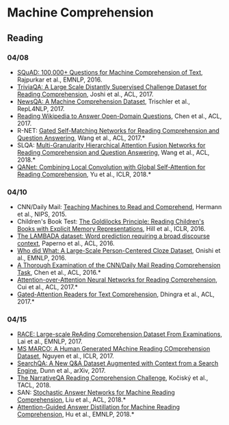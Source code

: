 # Machine Comprehension

## Reading

### 04/08

* [SQuAD: 100,000+ Questions for Machine Comprehension of Text](https://aclweb.org/anthology/D16-1264), Rajpurkar et al., EMNLP, 2016.
* [TriviaQA: A Large Scale Distantly Supervised Challenge Dataset for Reading Comprehension](http://aclweb.org/anthology/P17-1147), Joshi et al., ACL, 2017.
* [NewsQA: A Machine Comprehension Dataset](http://www.aclweb.org/anthology/W17-2623), Trischler et al., RepL4NLP, 2017.
* [Reading Wikipedia to Answer Open-Domain Questions](http://aclweb.org/anthology/P17-1171), Chen et al., ACL, 2017.
* R-NET: [Gated Self-Matching Networks for Reading Comprehension and Question Answering](http://www.aclweb.org/anthology/P17-1018), Wang et al., ACL, 2017.*
* SLQA: [Multi-Granularity Hierarchical Attention Fusion Networks for Reading Comprehension and Question Answering](http://aclweb.org/anthology/P18-1158), Wang et al., ACL, 2018.*
* [QANet: Combining Local Convolution with Global Self-Attention for Reading Comprehension](https://arxiv.org/abs/1804.09541), Yu et al., ICLR, 2018.*

### 04/10

* CNN/Daily Mail: [Teaching Machines to Read and Comprehend](https://papers.nips.cc/paper/5945-teaching-machines-to-read-and-comprehend), Hermann et al., NIPS, 2015.
* Children's Book Test: [The Goldilocks Principle: Reading Children's Books with Explicit Memory Representations](https://arxiv.org/abs/1511.02301), Hill et al., ICLR, 2016.
* [The LAMBADA dataset: Word prediction requiring a broad discourse context](https://www.aclweb.org/anthology/P16-1144), Paperno et al., ACL, 2016.
* [Who did What: A Large-Scale Person-Centered Cloze Dataset](http://www.aclweb.org/anthology/D16-1241), Onishi et al., EMNLP, 2016.
* [A Thorough Examination of the CNN/Daily Mail Reading Comprehension Task](https://www.aclweb.org/anthology/P16-1223), Chen et al., ACL, 2016.*
* [Attention-over-Attention Neural Networks for Reading Comprehension](http://aclweb.org/anthology/P17-1055), Cui et al., ACL, 2017.*
* [Gated-Attention Readers for Text Comprehension](http://aclweb.org/anthology/P17-1168), Dhingra et al., ACL, 2017.*

### 04/15

* [RACE: Large-scale ReAding Comprehension Dataset From Examinations](http://aclweb.org/anthology/D17-1082), Lai et al., EMNLP, 2017.
* [MS MARCO: A Human Generated MAchine Reading COmprehension Dataset](https://arxiv.org/abs/1611.09268), Nguyen et al., ICLR, 2017.
* [SearchQA: A New Q&A Dataset Augmented with Context from a Search Engine](https://arxiv.org/abs/1704.05179), Dunn et al., arXiv, 2017.
* [The NarrativeQA Reading Comprehension Challenge](http://aclweb.org/anthology/Q18-1023), Kočiský et al., TACL, 2018.
* SAN: [Stochastic Answer Networks for Machine Reading Comprehension](http://aclweb.org/anthology/P18-1157), Liu et al., ACL, 2018.*
* [Attention-Guided Answer Distillation for Machine Reading Comprehension](http://aclweb.org/anthology/D18-1232), Hu et al., EMNLP, 2018.*
